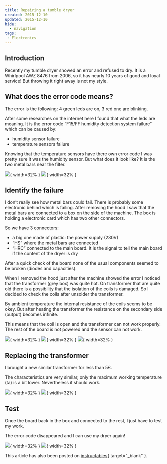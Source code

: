```yaml
---
title: Repairing a tumble dryer
created: 2015-12-10
updated: 2015-12-10
hide:
  - navigation
tags:
 - Electronics
---
```


## Introduction

Recently my tumble dryer showed an error and refused to dry. It is a Whirlpool AWZ 8476 from 2006, so it has nearly 10 years of good and loyal service! But throwing it right away is not my style.

## What does the error code means?

The error is the following: 4 green leds are on, 3 red one are blinking.

After some researches on the internet here I found that what the leds are meaning. It is the error code “F15/FF humidity detection system failure” which can be caused by:

* humidity sensor failure
* temperature sensors failure

Knowing that the temperature sensors have there own error code I was pretty sure it was the humidity sensor. But what does it look like? It is the two metal bars near the filter.

![](assets/code_erreur.jpg){ width=32% }
![](assets/capteur_humidite.jpg){ width=32% }

## Identify the failure

I don’t really see how metal bars could fail. There is probably some electronic behind which is failing. After removing the hood I saw that the metal bars are connected to a box on the side of the machine. The box is holding a electronic card which has two other connectors.

So we have 3 connectors:

* a big one made of plastic: the power supply (230V)
* “HS” where the metal bars are connected
* “HRC” connected to the main board. It is the signal to tell the main board if the content of the dryer is dry

After a quick check of the board none of the usual components seemed to be broken (diodes and capacities).

When I removed the hood just after the machine showed the error I noticed that the transformer (grey box) was quite hot. On transformer that are quite old there is a possibility that the isolation of the coils is damaged. So I decided to check the coils after unsolder the transformer.

By ambient temperature the internal resistance of the coils seems to be okey. But after heating the transformer the resistance on the secondary side (output) becomes infinite.

This means that the coil is open and the transformer can not work properly. The rest of the board is not powered and the sensor can not work.

![](assets/ancienne_carte_capteur.jpg){ width=32% }
![](assets/test_transfo_froid.jpg){ width=32% }
![](assets/test_transfo_chaud.jpg){ width=32% }


## Replacing the transformer

I brought a new similar transformer for less than 5€.

The characteristics are very similar, only the maximum working temperature (ta) is a bit lower. Nevertheless it should work.

![](assets/comparatif_transfo.jpg){ width=32% }
![](assets/nouvelle_carte_capteur_boitier.jpg){ width=32% }

## Test

Once the board back in the box and connected to the rest, I just have to test my work.

The error code disappeared and I can use my dryer again!

![](assets/carte_capteur_en_place.jpg){ width=32% }
![](assets/reparer.jpg){ width=32% }

This article has also been posted on [instructables](https://www.instructables.com/Repairing-a-Whirlpool-AWZ-8476-Tumble-Dryer/){ target="_blank" }.